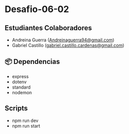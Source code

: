 # Desafio-06-02

## Estudiantes Colaboradores

- Andreina Guerra (Andreinaguerra94@gmail.com)
- Gabriel Castillo (gabriel.castillo.cardenas@gmail.com)

## 📦 Dependencias

- express
- dotenv
- standard
- nodemon

## Scripts

- npm run dev
- npm run start